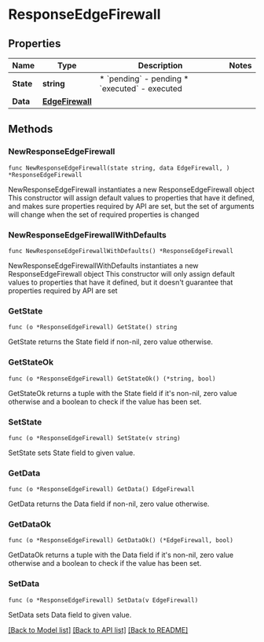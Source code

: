 # ResponseEdgeFirewall

## Properties

Name | Type | Description | Notes
------------ | ------------- | ------------- | -------------
**State** | **string** | * &#x60;pending&#x60; - pending * &#x60;executed&#x60; - executed | 
**Data** | [**EdgeFirewall**](EdgeFirewall.md) |  | 

## Methods

### NewResponseEdgeFirewall

`func NewResponseEdgeFirewall(state string, data EdgeFirewall, ) *ResponseEdgeFirewall`

NewResponseEdgeFirewall instantiates a new ResponseEdgeFirewall object
This constructor will assign default values to properties that have it defined,
and makes sure properties required by API are set, but the set of arguments
will change when the set of required properties is changed

### NewResponseEdgeFirewallWithDefaults

`func NewResponseEdgeFirewallWithDefaults() *ResponseEdgeFirewall`

NewResponseEdgeFirewallWithDefaults instantiates a new ResponseEdgeFirewall object
This constructor will only assign default values to properties that have it defined,
but it doesn't guarantee that properties required by API are set

### GetState

`func (o *ResponseEdgeFirewall) GetState() string`

GetState returns the State field if non-nil, zero value otherwise.

### GetStateOk

`func (o *ResponseEdgeFirewall) GetStateOk() (*string, bool)`

GetStateOk returns a tuple with the State field if it's non-nil, zero value otherwise
and a boolean to check if the value has been set.

### SetState

`func (o *ResponseEdgeFirewall) SetState(v string)`

SetState sets State field to given value.


### GetData

`func (o *ResponseEdgeFirewall) GetData() EdgeFirewall`

GetData returns the Data field if non-nil, zero value otherwise.

### GetDataOk

`func (o *ResponseEdgeFirewall) GetDataOk() (*EdgeFirewall, bool)`

GetDataOk returns a tuple with the Data field if it's non-nil, zero value otherwise
and a boolean to check if the value has been set.

### SetData

`func (o *ResponseEdgeFirewall) SetData(v EdgeFirewall)`

SetData sets Data field to given value.



[[Back to Model list]](../README.md#documentation-for-models) [[Back to API list]](../README.md#documentation-for-api-endpoints) [[Back to README]](../README.md)


